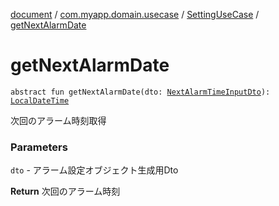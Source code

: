 [document](../../index.md) / [com.myapp.domain.usecase](../index.md) / [SettingUseCase](index.md) / [getNextAlarmDate](./get-next-alarm-date.md)

# getNextAlarmDate

`abstract fun getNextAlarmDate(dto: `[`NextAlarmTimeInputDto`](../../com.myapp.domain.dto/-next-alarm-time-input-dto/index.md)`): `[`LocalDateTime`](https://developer.android.com/reference/java/time/LocalDateTime.html)

次回のアラーム時刻取得

### Parameters

`dto` - アラーム設定オブジェクト生成用Dto

**Return**
次回のアラーム時刻


